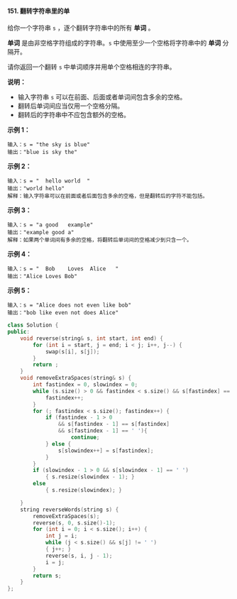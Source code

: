 #### 151. 翻转字符串里的单



给你一个字符串 `s` ，逐个翻转字符串中的所有 **单词** 。

**单词** 是由非空格字符组成的字符串。`s` 中使用至少一个空格将字符串中的 **单词** 分隔开。

请你返回一个翻转 `s` 中单词顺序并用单个空格相连的字符串。

**说明：**

- 输入字符串 `s` 可以在前面、后面或者单词间包含多余的空格。
- 翻转后单词间应当仅用一个空格分隔。
- 翻转后的字符串中不应包含额外的空格。

 

**示例 1：**

```
输入：s = "the sky is blue"
输出："blue is sky the"
```

**示例 2：**

```
输入：s = "  hello world  "
输出："world hello"
解释：输入字符串可以在前面或者后面包含多余的空格，但是翻转后的字符不能包括。
```

**示例 3：**

```
输入：s = "a good   example"
输出："example good a"
解释：如果两个单词间有多余的空格，将翻转后单词间的空格减少到只含一个。
```

**示例 4：**

```
输入：s = "  Bob    Loves  Alice   "
输出："Alice Loves Bob"
```

**示例 5：**

```
输入：s = "Alice does not even like bob"
输出："bob like even not does Alice"
```

 

```c++
class Solution {
public:
    void reverse(string& s, int start, int end) {
        for (int i = start, j = end; i < j; i++, j--) {
            swap(s[i], s[j]);
        }
        return ;
    }
    void removeExtraSpaces(string& s) {
        int fastindex = 0, slowindex = 0;
        while (s.size() > 0 && fastindex < s.size() && s[fastindex] == ' ')  {
            fastindex++;
        }
        for (; fastindex < s.size(); fastindex++) {
            if (fastindex - 1 > 0 
                && s[fastindex - 1] == s[fastindex] 
                && s[fastindex - 1] == ' '){
                    continue;
            } else {   
                s[slowindex++] = s[fastindex];
            }
        }
        if (slowindex - 1 > 0 && s[slowindex - 1] == ' ')
            { s.resize(slowindex - 1); } 
        else 
            { s.resize(slowindex); }

    }
    string reverseWords(string s) {
        removeExtraSpaces(s);
        reverse(s, 0, s.size()-1);
        for (int i = 0; i < s.size(); i++) {
            int j = i;
            while (j < s.size() && s[j] != ' ') 
            { j++; }
            reverse(s, i, j - 1);
            i = j;
        }
        return s;
    }
};
```